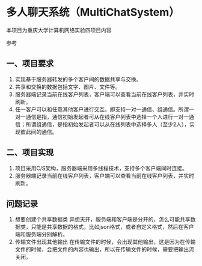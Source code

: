 # 多人聊天系统（MultiChatSystem）
本项目为重庆大学计算机网络实验四项目内容

参考

## 一、项目要求
1. 实现基于服务器转发的多个客户间的数据共享与交换。
2. 共享和交换的数据包括文字、图片、文件等。
3. 服务器端记录当前在线客户列表，客户端可以查看当前在线客户列表，并实时刷新。
4. 任一客户可以和任意其他客户进行交互。即支持一对一通信、组通信。所谓一对一通信是指，通信初始发起者可从在线客户列表中选择一个人进行一对一通信；所谓组通信，是指初始发起者可以从在线列表中选择多人（至少2人），实现彼此间的通信。


## 二、项目实现
1. 项目采用C/S架构，服务器端采用多线程技术，支持多个客户端同时连接。
2. 服务器端记录当前在线客户列表，客户端可以查看当前在线客户列表，并实时刷新。


## 问题记录
1. 想要创建个共享数据类
异想天开，服务端和客户端是分开的，怎么可能共享数据类，只能是共享数据的格式，比如json格式，或者自定义格式，然后在客户端和服务端分别解析。
2. 传输文件出现其他输出
在传输文件的时候，会出现其他输出，这是因为在传输文件的时候，会把文件的内容也输出，所以在传输文件的时候，需要把输出流关闭。
